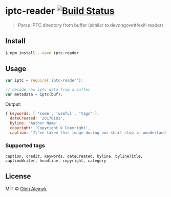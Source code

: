 # iptc-reader [![Build Status](https://travis-ci.org/oaleynik/iptc-reader.svg?branch=master)](https://travis-ci.org/oaleynik/iptc-reader)

> Parse IPTC directory from buffer (similar to devongovett/exif-reader)


## Install

```sh
$ npm install --save iptc-reader
```

## Usage

```javascript
var iptc = require('iptc-reader');

// decode raw iptc data from a buffer
var metadata = iptc(buf);
```

Output:

```javascript
{ keywords: [ 'some', 'useful', 'tags' ],
  dateCreated: '20170101',
  byline: 'Author Name',
  copyright: 'Copyright © Copyright',
  caption: 'I\'ve taken this image during our short stop in wonderland' }
```

### Supported tags

```
caption, credit, keywords, dateCreated, byline, bylineTitle, captionWriter, headline, copyright, category
```

## License

MIT © [Oleh Aleinyk](https://github.com/oaleynik)
